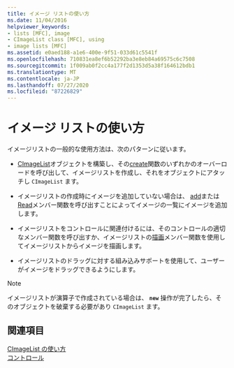 ```yaml
---
title: イメージ リストの使い方
ms.date: 11/04/2016
helpviewer_keywords:
- lists [MFC], image
- CImageList class [MFC], using
- image lists [MFC]
ms.assetid: e0aed188-a1e6-400e-9f51-033d61c5541f
ms.openlocfilehash: 710831ea8ef6b52292ba3e8eb84a69575c6c7508
ms.sourcegitcommit: 1f009ab0f2cc4a177f2d1353d5a38f164612bdb1
ms.translationtype: MT
ms.contentlocale: ja-JP
ms.lasthandoff: 07/27/2020
ms.locfileid: "87226829"
---
```

# <a name="using-an-image-list"></a>イメージ リストの使い方

イメージリストの一般的な使用方法は、次のパターンに従います。

- [CImageList](../mfc/reference/cimagelist-class.md)オブジェクトを構築し、その[create](../mfc/reference/cimagelist-class.md#create)関数のいずれかのオーバーロードを呼び出して、イメージリストを作成し、それをオブジェクトにアタッチし `CImageList` ます。

- イメージリストの作成時にイメージを追加していない場合は、 [add](../mfc/reference/cimagelist-class.md#add)または[Read](../mfc/reference/cimagelist-class.md#read)メンバー関数を呼び出すことによってイメージの一覧にイメージを追加します。

- イメージリストをコントロールに関連付けるには、そのコントロールの適切なメンバー関数を呼び出すか、イメージリストの[描画](../mfc/reference/cimagelist-class.md#draw)メンバー関数を使用してイメージリストからイメージを描画します。

- イメージリストのドラッグに対する組み込みサポートを使用して、ユーザーがイメージをドラッグできるようにします。

> [!NOTE]
> イメージリストが演算子で作成されている場合は、 **`new`** 操作が完了したら、そのオブジェクトを破棄する必要があり `CImageList` ます。

## <a name="see-also"></a>関連項目

[CImageList の使い方](../mfc/using-cimagelist.md)<br/>
[コントロール](../mfc/controls-mfc.md)

